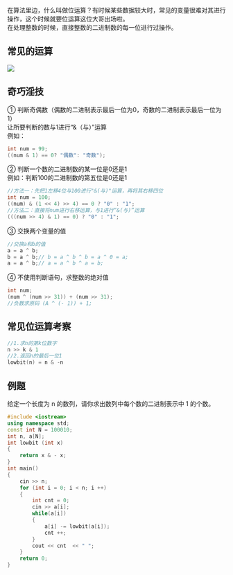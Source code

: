 
在算法里边，什么叫做位运算？有时候某些数据较大时，常见的变量很难对其进行操作，这个时候就要位运算这位大哥出场啦。<br>
在处理整数的时候，直接整数的二进制数的每一位进行过操作。<br>
## 常见的运算
![](https://files.mdnice.com/user/34286/906e26cc-be08-4e1d-95b7-540da670dd44.png)

## 奇巧淫技
①	判断奇偶数（偶数的二进制表示最后一位为0，奇数的二进制表示最后一位为1）<br>
让所要判断的数与1进行“&（与）”运算<br>
例如：<br>
```c++
int num = 99;
((num & 1) == 0? "偶数": "奇数");
```
②	判断一个数的二进制数的某一位是0还是1<br>
例如：判断100的二进制数的第五位是0还是1<br>
```c++
//方法一：先把1左移4位与100进行"&(与)"运算，再将其右移四位
int num = 100;
((num) & (1 << 4) >> 4) == 0 ? "0" : "1";
//方法二：直接将num进行右移运算，与1进行“&(与)”运算
(((num >> 4) & 1) == 0) ? "0" : "1";
```
③	交换两个变量的值<br>
```c++
//交换a和b的值
a = a ^ b;
b = a ^ b;// b = a ^ b ^ b = a ^ 0 = a;
a = a ^ b;// a = a ^ b ^ a = b;
```
④	不使用判断语句，求整数的绝对值<br>
```c++
int num;
(num ^ (num >> 31)) + (num >> 31);
//负数求原码 (A ^ (- 1)) + 1;
```
## 常见位运算考察
```c++
//1.求n的第k位数字
n >> k & 1
//2.返回n的最后一位1
lowbit(n) = n & -n
```
## 例题
给定一个长度为 n 的数列，请你求出数列中每个数的二进制表示中 1 的个数。
```c++
#include <iostream>
using namespace std;
const int N = 100010;
int n, a[N];
int lowbit (int x)
{
    return x & - x;
}
int main()
{
    cin >> n;
    for (int i = 0; i < n; i ++)
    {
        int cnt = 0;
        cin >> a[i];
        while(a[i])
        {
            a[i] -= lowbit(a[i]);
            cnt ++;
        }
        cout << cnt  << " ";
    }
    return 0;
}
```
